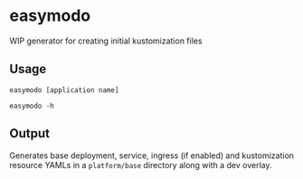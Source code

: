 # easymodo
WIP generator for creating initial kustomization files

## Usage

`easymodo [application name]`

`easymodo -h`

## Output

Generates base deployment, service, ingress (if enabled) and kustomization resource YAMLs in a `platform/base` directory along
with a dev overlay.

